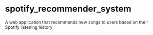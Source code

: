 # spotify_recommender_system
A web application that recommends new songs to users based on their Spotify listening history
